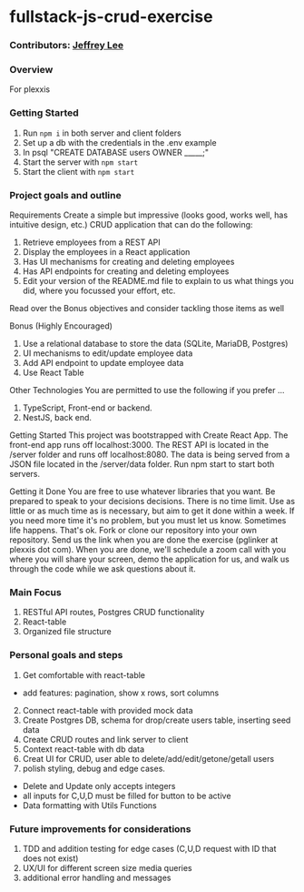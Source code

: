 # fullstack-js-crud-exercise

### Contributors: [Jeffrey Lee](https://github.com/jeffreyleec)

### Overview
For plexxis



### Getting Started
1. Run `npm i` in both server and client folders
2. Set up a db with the credentials in the .env example
3. In psql "CREATE DATABASE users OWNER _____;"
4. Start the server with `npm start`
5. Start the client with `npm start`


### Project goals and outline
Requirements
Create a simple but impressive (looks good, works well, has intuitive design, etc.) CRUD application that can do the following:

1) Retrieve employees from a REST API
2) Display the employees in a React application
3) Has UI mechanisms for creating and deleting employees
4) Has API endpoints for creating and deleting employees
5) Edit your version of the README.md file to explain to us what things you did, where you focussed your effort, etc.

Read over the Bonus objectives and consider tackling those items as well

Bonus (Highly Encouraged)
1) Use a relational database to store the data (SQLite, MariaDB, Postgres)
2) UI mechanisms to edit/update employee data
3) Add API endpoint to update employee data
4) Use React Table

Other Technologies
You are permitted to use the following if you prefer ...
1) TypeScript, Front-end or backend.
2) NestJS, back end.

Getting Started
This project was bootstrapped with Create React App. The front-end app runs off localhost:3000. The REST API is located in the /server folder and runs off localhost:8080. The data is being served from a JSON file located in the /server/data folder. Run npm start to start both servers.

Getting it Done
You are free to use whatever libraries that you want. Be prepared to speak to your decisions decisions.
There is no time limit. Use as little or as much time as is necessary, but aim to get it done within a week. If you need more time it's no problem, but you must let us know. Sometimes life happens. That's ok.
Fork or clone our repository into your own repository.
Send us the link when you are done the exercise (pglinker at plexxis dot com).
When you are done, we'll schedule a zoom call with you where you will share your screen, demo the application for us, and walk us through the code while we ask questions about it.

### Main Focus
1. RESTful API routes, Postgres CRUD functionality 
2. React-table 
3. Organized file structure 


### Personal goals and steps
1. Get comfortable with react-table
  - add features: pagination, show x rows, sort columns
2. Connect react-table with provided mock data
3. Create Postgres DB, schema for drop/create users table, inserting seed data
4. Create CRUD routes and link server to client
5. Context react-table with db data
6. Creat UI for CRUD, user able to delete/add/edit/getone/getall users
7. polish styling, debug and edge cases. 
 - Delete and Update only accepts integers
 - all inputs for C,U,D must be filled for button to be active
 - Data formatting with Utils Functions

 ### Future improvements for considerations
 1. TDD and addition testing for edge cases (C,U,D request with ID that does not exist)
 2. UX/UI for different screen size media queries
 3. additional error handling and messages 
